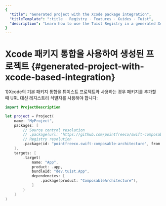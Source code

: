 ```yaml
---
{
  "title": "Generated project with the Xcode package integration",
  "titleTemplate": ":title · Registry · Features · Guides · Tuist",
  "description": "Learn how to use the Tuist Registry in a generated Xcode project with the Xcode package integration."
}
---
```

# Xcode 패키지 통합을 사용하여 생성된 프로젝트 {#generated-project-with-xcode-based-integration}

1}Xcode의 기본 패키지 통합</LocalizedLink>을 튜이스트 프로젝트와 사용하는 경우 패키지를 추가할 때 URL 대신 레지스트리
식별자를 사용해야 합니다:
```swift
import ProjectDescription

let project = Project(
    name: "MyProject",
    packages: [
        // Source control resolution
        // .package(url: "https://github.com/pointfreeco/swift-composable-architecture", from: "0.1.0")
        // Registry resolution
        .package(id: "pointfreeco.swift-composable-architecture", from: "0.1.0")
    ],
    targets: [
        .target(
            name: "App",
            product: .app,
            bundleId: "dev.tuist.App",
            dependencies: [
                .package(product: "ComposableArchitecture"),
            ]
        )
    ]
)
```
